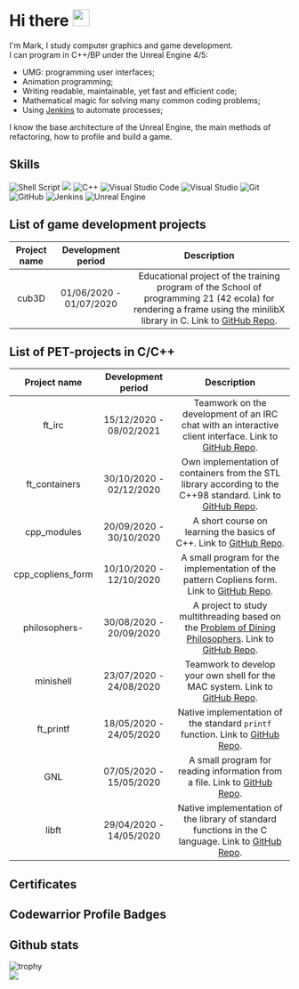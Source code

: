 # Hi there <img src="https://raw.githubusercontent.com/MartinHeinz/MartinHeinz/master/wave.gif" width="30px">
I'm Mark, I study computer graphics and game development.  
I can program in C++/BP under the Unreal Engine 4/5:  
* UMG: programming user interfaces;  
* Animation programming;  
* Writing readable, maintainable, yet fast and efficient code;  
* Mathematical magic for solving many common coding problems;   
* Using [Jenkins](https://www.jenkins.io) to automate processes;  
<!-- * Creating automation tests;  -->

I know the base architecture of the Unreal Engine, the main methods of refactoring,
how to profile and build a game.

## Skills
![Shell Script](https://img.shields.io/badge/shell_script-%23121011.svg?style=for-the-badge&logo=gnu-bash&logoColor=white) <img src="https://img.shields.io/badge/c-%2300599C.svg?style=for-the-badge&logo=c&logoColor=white"/> <img alt="C++" src="https://img.shields.io/badge/c++-%2300599C.svg?style=for-the-badge&logo=c%2B%2B&logoColor=white"/> <img alt="Visual Studio Code" src="https://img.shields.io/badge/VisualStudioCode-0078d7.svg?style=for-the-badge&logo=visual-studio-code&logoColor=white"/> <img alt="Visual Studio" src="https://img.shields.io/badge/VisualStudio-5C2D91.svg?style=for-the-badge&logo=visual-studio&logoColor=white"/> <img alt="Git" src="https://img.shields.io/badge/git-%23F05033.svg?style=for-the-badge&logo=git&logoColor=white"/> ![GitHub](https://img.shields.io/badge/github-%23121011.svg?style=for-the-badge&logo=github&logoColor=white) <img alt="Jenkins" src="https://img.shields.io/badge/jenkins-%232C5263.svg?style=for-the-badge&logo=jenkins&logoColor=white"/> <img alt="Unreal Engine" src="https://img.shields.io/badge/unrealengine-%23313131.svg?style=for-the-badge&logo=unrealengine&logoColor=white"/>
## List of game development projects
| Project name | Development period | Description |
|:------------:|:------------------:|:-----------:|
| cub3D | 01/06/2020 - 01/07/2020 | Educational project of the training program of the School of programming 21 (42 ecola) for rendering a frame using the minilibX library in C. Link to [GitHub Repo](https://github.com/markveligod/cub3D). |

## List of PET-projects in С/C++
| Project name | Development period | Description |
|:------------:|:------------------:|:-----------:|
| ft_irc | 15/12/2020 - 08/02/2021 | Teamwork on the development of an IRC chat with an interactive client interface. Link to [GitHub Repo](https://github.com/markveligod/ft_irc). |
| ft_containers | 30/10/2020 - 02/12/2020 | Own implementation of containers from the STL library according to the C++98 standard. Link to [GitHub Repo](https://github.com/markveligod/ft_containers). |
| cpp_modules | 20/09/2020 - 30/10/2020 | A short course on learning the basics of C++. Link to [GitHub Repo](https://github.com/markveligod/cpp_modules). |
| cpp_copliens_form | 10/10/2020 - 12/10/2020 | A small program for the implementation of the pattern Copliens form. Link to [GitHub Repo](https://github.com/markveligod/cpp_copliens_form). |
| philosophers- | 30/08/2020 - 20/09/2020 | A project to study multithreading based on the [Problem of Dining Philosophers](https://en.wikipedia.org/wiki/Dining_philosophers_problem). Link to [GitHub Repo](https://github.com/markveligod/philosophers-). |
| minishell | 23/07/2020 - 24/08/2020 | Teamwork to develop your own shell for the MAC system. Link to [GitHub Repo](https://github.com/markveligod/minishell). |
| ft_printf | 18/05/2020 - 24/05/2020 | Native implementation of the standard `printf` function. Link to [GitHub Repo](https://github.com/markveligod/ft_printf). |
| GNL | 07/05/2020 - 15/05/2020 | A small program for reading information from a file. Link to [GitHub Repo](https://github.com/markveligod/GNL). |
| libft | 29/04/2020 - 14/05/2020 | Native implementation of the library of standard functions in the C language. Link to [GitHub Repo](https://github.com/markveligod/libft). |


## Certificates
<!--
* [Unreal Engine C++ Developer: Learn C++ and Make Video Games](https://www.udemy.com/certificate/UC-20cb3b99-391c-4aaf-be7a-3da38396187a/)  
* [Unreal Engine — полное руководство по разработке на С++](https://www.udemy.com/certificate/UC-8069876f-be89-4c90-bd60-2f252de0d248/)  
* [Unreal Engine Blueprint Game Developer](https://www.udemy.com/certificate/UC-c52ab5f1-e36a-4325-96ef-77bbe6386be1/)  
* [Unreal C++ Multiplayer Master: Intermediate Game Development](https://www.udemy.com/certificate/UC-af6c1691-b143-4a2c-a23e-77106198e55b/)
-->

## Codewarrior Profile Badges
<!-- <img src="https://www.codewars.com/users/markveligod/badges/large"> -->

## Github stats
![trophy](https://github-profile-trophy.vercel.app/?username=luchikAR&theme=onedark)  
![](https://komarev.com/ghpvc/?username=luchikAR&color=grey)

<!--
**luchikAR/luchikAR** is a ✨ _special_ ✨ repository because its `README.md` (this file) appears on your GitHub profile.

Here are some ideas to get you started:

- 🔭 I’m currently working on ...
- 🌱 I’m currently learning ...
- 👯 I’m looking to collaborate on ...
- 🤔 I’m looking for help with ...
- 💬 Ask me about ...
- 📫 How to reach me: ...
- 😄 Pronouns: ...
- ⚡ Fun fact: ...
-->
